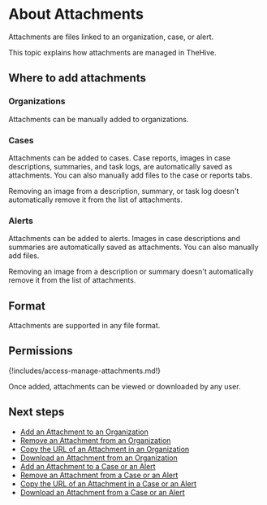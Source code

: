 # About Attachments

Attachments are files linked to an organization, case, or alert.

This topic explains how attachments are managed in TheHive.

## Where to add attachments

### Organizations

Attachments can be manually added to organizations.

### Cases

Attachments can be added to cases. Case reports, images in case descriptions, summaries, and task logs, are automatically saved as attachments. You can also manually add files to the case or reports tabs.

Removing an image from a description, summary, or task log doesn't automatically remove it from the list of attachments.

### Alerts

Attachments can be added to alerts. Images in case descriptions and summaries are automatically saved as attachments. You can also manually add files.

Removing an image from a description or summary doesn't automatically remove it from the list of attachments.

## Format

Attachments are supported in any file format.

## Permissions

{!includes/access-manage-attachments.md!}

Once added, attachments can be viewed or downloaded by any user.

<h2>Next steps</h2>

* [Add an Attachment to an Organization](../../../organization/configure-organization/manage-attachments/add-an-attachment-organization.md)
* [Remove an Attachment from an Organization](../../../organization/configure-organization/manage-attachments/remove-an-attachment-organization.md)
* [Copy the URL of an Attachment in an Organization](../../../organization/configure-organization/manage-attachments/copy-url-of-an-attachment-organization.md)
* [Download an Attachment from an Organization](../../../organization/configure-organization/manage-attachments/download-an-attachment-organization.md)
* [Add an Attachment to a Case or an Alert](add-an-attachment-case-alert.md)
* [Remove an Attachment from a Case or an Alert](remove-an-attachment-case-alert.md)
* [Copy the URL of an Attachment in a Case or an Alert](copy-url-of-an-attachment-case-alert.md)
* [Download an Attachment from a Case or an Alert](download-an-attachment-case-alert.md)